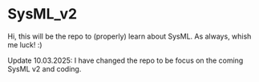# SysML_v2
Hi, this will be the repo to (properly) learn about SysML. As always, whish me luck! :)

Update 10.03.2025:
I have changed the repo to be focus on the coming SysML v2 and coding. 
